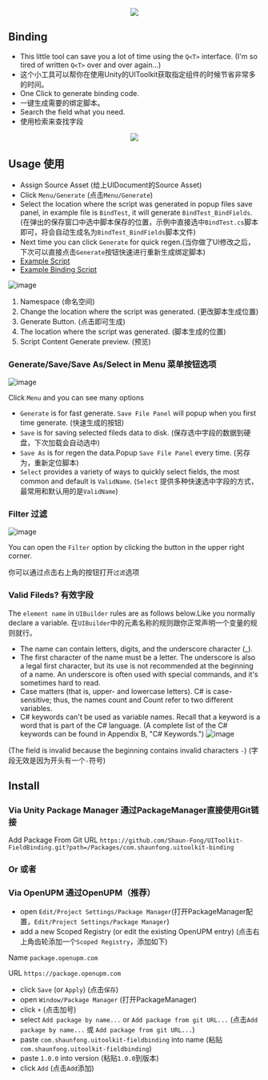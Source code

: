 <p align="center">
  <img src="https://user-images.githubusercontent.com/16713354/217272667-fe624616-0b66-4eee-b6d4-ed63b2225f09.png">
</p>

## Binding
- This little tool can save you a lot of time using the `Q<T>` interface. (I'm so tired of written `Q<T>` over and over again...)
- 这个小工具可以帮你在使用Unity的UIToolkit获取指定组件的时候节省非常多的时间。
- One Click to generate binding code.
- 一键生成需要的绑定脚本。
- Search the field what you need.
- 使用检索来查找字段

<p align="center">
  <img src="https://user-images.githubusercontent.com/16713354/217278859-d88412aa-da4c-4262-842e-1b194a76bd0c.gif">
</p>

## Usage 使用
- Assign Source Asset (给上UIDocument的Source Asset)
- Click `Menu/Generate` (点击`Menu/Generate`)
- Select the location where the script was generated in popup files save panel, in example file is `BindTest`, it will generate `BindTest_BindFields`.(在弹出的保存窗口中选中脚本保存的位置，示例中直接选中`BindTest.cs`脚本即可，将会自动生成名为`BindTest_BindFields`脚本文件)
- Next time you can click `Generate` for quick regen.(当你做了UI修改之后，下次可以直接点击`Generate`按钮快速进行重新生成绑定脚本)
- [Example Script](./Assets/Examples/Scripts/BindTest.cs)
- [Example Binding Script](./Assets/Examples/Scripts/BindTest_BindFields.cs)

![image](https://user-images.githubusercontent.com/16713354/217477617-7ae576ad-1d46-447a-9a77-a6db862d0e72.png)

1. Namespace (命名空间)
2. Change the location where the script was generated. (更改脚本生成位置)
3. Generate Button. (点击即可生成)
4. The location where the script was generated. (脚本生成的位置)
5. Script Content Generate preview. (预览)

### Generate/Save/Save As/Select in Menu 菜单按钮选项

![image](https://user-images.githubusercontent.com/16713354/217478834-f7189c95-ab32-4350-a3d7-a2417346628f.png)

Click `Menu` and you can see many options
- `Generate` is for fast generate. `Save File Panel` will popup when you first time generate. (快速生成的按钮)
- `Save` is for saving selected fileds data to disk. (保存选中字段的数据到硬盘，下次加载会自动选中)
- `Save As` is for regen the data.Popup `Save File Panel` every time. (另存为，重新定位脚本)
- `Select` provides a variety of ways to quickly select fields, the most common and default is `ValidName`. (`Select` 提供多种快速选中字段的方式，最常用和默认用的是`ValidName`)

### Filter 过滤

![image](https://user-images.githubusercontent.com/16713354/217481441-d85c2580-f2c2-4164-aba8-350cc09aa92b.png)

You can open the `Filter` option by clicking the button in the upper right corner.

你可以通过点击右上角的按钮打开`过滤`选项

### Valid Fileds? 有效字段
The `element name` in `UIBuilder` rules are as follows below.Like you normally declare a variable.
在`UIBuilder`中的元素名称的规则跟你正常声明一个变量的规则就行。
- The name can contain letters, digits, and the underscore character (_).
- The first character of the name must be a letter. The underscore is also a legal first character, but its use is not recommended at the beginning of a name. An underscore is often used with special commands, and it's sometimes hard to read.
- Case matters (that is, upper- and lowercase letters). C# is case-sensitive; thus, the names count and Count refer to two different variables.
- C# keywords can't be used as variable names. Recall that a keyword is a word that is part of the C# language. (A complete list of the C# keywords can be found in Appendix B, "C# Keywords.")
![image](https://user-images.githubusercontent.com/16713354/217474726-8eb55b0c-7dfa-43c7-9e15-5edc6d9f8b87.png)

(The field is invalid because the beginning contains invalid characters `-`)
(字段无效是因为开头有一个`-`符号)



## Install

### Via Unity Package Manager 通过PackageManager直接使用Git链接
Add Package From Git URL
`https://github.com/Shaun-Fong/UIToolkit-FieldBinding.git?path=/Packages/com.shaunfong.uitoolkit-binding`

### Or 或者

### Via OpenUPM 通过OpenUPM（推荐）
- open `Edit/Project Settings/Package Manager`(打开PackageManager配置，`Edit/Project Settings/Package Manager`)
- add a new Scoped Registry (or edit the existing OpenUPM entry) (点击右上角齿轮添加一个`Scoped Registry`，添加如下)

Name `package.openupm.com`

URL `https://package.openupm.com`

- click `Save` (or `Apply`) (点击`保存`)
- open `Window/Package Manager` (打开PackageManager)
- click `+` (点击加号)
- select `Add package by name...` or `Add package from git URL...` (点击`Add package by name...` 或 `Add package from git URL...`)
- paste `com.shaunfong.uitoolkit-fieldbinding` into name (粘贴`com.shaunfong.uitoolkit-fieldbinding`)
- paste `1.0.0` into version (粘贴`1.0.0`到版本)
- click `Add` (点击`Add`添加)
